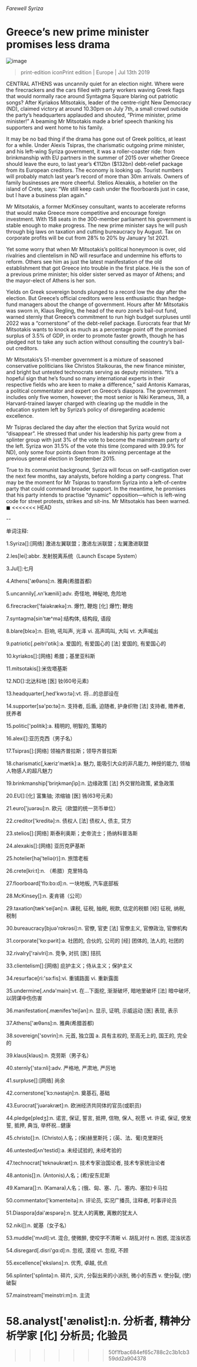 ###### Farewell Syriza
# Greece’s new prime minister promises less drama 
![image](images/20190713_EUP503.jpg) 
> print-edition iconPrint edition | Europe | Jul 13th 2019 
CENTRAL ATHENS was uncannily quiet for an election night. Where were the firecrackers and the cars filled with party workers waving Greek flags that would normally race around Syntagma Square blaring out patriotic songs? After Kyriakos Mitsotakis, leader of the centre-right New Democracy (ND), claimed victory at around 10.30pm on July 7th, a small crowd outside the party’s headquarters applauded and shouted, “Prime minister, prime minister!” A beaming Mr Mitsotakis made a brief speech thanking his supporters and went home to his family. 
It may be no bad thing if the drama has gone out of Greek politics, at least for a while. Under Alexis Tsipras, the charismatic outgoing prime minister, and his left-wing Syriza government, it was a roller-coaster ride: from brinkmanship with EU partners in the summer of 2015 over whether Greece should leave the euro, to last year’s €112bn ($132bn) debt-relief package from its European creditors. The economy is looking up. Tourist numbers will probably match last year’s record of more than 30m arrivals. Owners of family businesses are more cheerful. Stelios Alexakis, a hotelier on the island of Crete, says: “We still keep cash under the floorboards just in case, but I have a business plan again.” 
Mr Mitsotakis, a former McKinsey consultant, wants to accelerate reforms that would make Greece more competitive and encourage foreign investment. With 158 seats in the 300-member parliament his government is stable enough to make progress. The new prime minister says he will push through big laws on taxation and cutting bureaucracy by August. Tax on corporate profits will be cut from 28% to 20% by January 1st 2021. 
Yet some worry that when Mr Mitsotakis’s political honeymoon is over, old rivalries and clientelism in ND will resurface and undermine his efforts to reform. Others see him as just the latest manifestation of the old establishment that got Greece into trouble in the first place. He is the son of a previous prime minister; his older sister served as mayor of Athens; and the mayor-elect of Athens is her son. 
Yields on Greek sovereign bonds plunged to a record low the day after the election. But Greece’s official creditors were less enthusiastic than hedge-fund managers about the change of government. Hours after Mr Mitsotakis was sworn in, Klaus Regling, the head of the euro zone’s bail-out fund, warned sternly that Greece’s commitment to run high budget surpluses until 2022 was a “cornerstone” of the debt-relief package. Eurocrats fear that Mr Mitsotakis wants to knock as much as a percentage point off the promised surplus of 3.5% of GDP, in order to promote faster growth, though he has pledged not to take any such action without consulting the country’s bail-out creditors. 
Mr Mitsotakis’s 51-member government is a mixture of seasoned conservative politicians like Christos Staikouras, the new finance minister, and bright but untested technocrats serving as deputy ministers. “It’s a hopeful sign that he’s found so many international experts in their respective fields who are keen to make a difference,” said Antonis Kamaras, a political commentator and expert on Greece’s diaspora. The government includes only five women, however; the most senior is Niki Kerameus, 38, a Harvard-trained lawyer charged with clearing up the muddle in the education system left by Syriza’s policy of disregarding academic excellence. 
Mr Tsipras declared the day after the election that Syriza would not “disappear”. He stressed that under his leadership his party grew from a splinter group with just 3% of the vote to become the mainstream party of the left. Syriza won 31.5% of the vote this time (compared with 39.9% for ND), only some four points down from its winning percentage at the previous general election in September 2015. 
True to its communist background, Syriza will focus on self-castigation over the next few months, say analysts, before holding a party congress. That may be the moment for Mr Tsipras to transform Syriza into a left-of-centre party that could command broader support. In the meantime, he promises that his party intends to practise “dynamic” opposition—which is left-wing code for street protests, strikes and sit-ins. Mr Mitsotakis has been warned. ◼ 
<<<<<<< HEAD
-- 
 单词注释:
1.Syriza[]:[网络] 激进左翼联盟；激进左派联盟；左翼激进联盟 
2.les[lei]:abbr. 发射脱离系统（Launch Escape System） 
3.Jul[]:七月 
4.Athens['æθәns]:n. 雅典(希腊首都) 
5.uncannily[.ʌn'kænili]:adv. 奇怪地, 神秘地, 危险地 
6.firecracker['faiәkrækә]:n. 爆竹, 鞭炮 [化] 爆竹; 鞭炮 
7.syntagma[sin'tæ^mә]:结构体, 结构段, 语段 
8.blare[blєә]:n. 巨响, 吼叫声, 光泽 vi. 高声鸣叫, 大叫 vt. 大声喊出 
9.patriotic[.peitri'ɒtik]:a. 爱国的, 有爱国心的 [法] 爱国的, 有爱国心的 
10.kyriakos[]:[网络] 希腊；基里亚科斯 
11.mitsotakis[]:米佐塔基斯 
12.ND[]:北达科地 [医] 钕(60号元素) 
13.headquarter[,hed'kwɔ:tә]:vt. 将...的总部设在 
14.supporter[sә'pɒ:tә]:n. 支持者, 后盾, 迫随者, 护身织物 [法] 支持者, 赡养者, 抚养者 
15.politic['pɒlitik]:a. 精明的, 明智的, 策略的 
16.alexi[]:亚历克西（男子名） 
17.Tsipras[]:[网络] 领袖齐普拉斯；领导齐普拉斯 
18.charismatic[,kæriz'mætik]:a. 魅力, 能吸引大众的非凡能力, 神授的能力, 领袖人物感人的超凡魅力 
19.brinkmanship['briŋkmәnʃip]:n. 边缘政策 [法] 外交冒险政策, 紧急政策 
20.EU[]:[化] 富集铀; 浓缩铀 [医] 铕(63号元素) 
21.euro['juәrәu]:n. 欧元（欧盟的统一货币单位） 
22.creditor['kreditә]:n. 债权人 [法] 债权人, 债主, 贷方 
23.stelios[]:[网络] 斯泰利奥斯；史帝流士；扬纳科普洛斯 
24.alexakis[]:[网络] 亚历克萨基斯 
25.hotelier[hәj'teliә(r)]:n. 旅馆老板 
26.crete[kri:t]:n. （希腊）克里特岛 
27.floorboard['flɔ:bɔ:d]:n. 一块地板, 汽车底部板 
28.McKinsey[]:n. 麦肯锡（公司） 
29.taxation[tæk'seiʃәn]:n. 课税, 征税, 抽税, 税款, 估定的税额 [经] 征税, 纳税, 税制 
30.bureaucracy[bjuә'rɒkrәsi]:n. 官僚, 官吏 [法] 官僚主义, 官僚政治, 官僚机构 
31.corporate['kɒ:pәrit]:a. 社团的, 合伙的, 公司的 [经] 团体的, 法人的, 社团的 
32.rivalry['raivlri]:n. 竞争, 对抗 [医] 拮抗 
33.clientelism[]:[网络] 庇护主义；侍从主义；保护主义 
34.resurface[ri:'sә:fis]:vi. 重铺路面 vi. 重新露面 
35.undermine[.ʌndә'main]:vt. 在...下面挖, 渐渐破坏, 暗地里破坏 [法] 暗中破坏, 以阴谋中伤伤害 
36.manifestation[.mænifes'teiʃәn]:n. 显示, 证明, 示威运动 [医] 表现, 表示 
37.Athens['æθәns]:n. 雅典(希腊首都) 
38.sovereign['sɒvrin]:n. 元首, 独立国 a. 具有主权的, 至高无上的, 国王的, 完全的 
39.klaus[klaus]:n. 克劳斯（男子名） 
40.sternly['stә:nli]:adv. 严格地, 严肃地, 严厉地 
41.surpluse[]:[网络] 尚余 
42.cornerstone['kɔ:nәstәjn]:n. 奠基石, 基础 
43.Eurocrat['juәrәkræt]:n. 欧洲经济共同体的官员(或职员) 
44.pledge[pledʒ]:n. 诺言, 保证, 誓言, 抵押, 信物, 保人, 祝愿 vt. 许诺, 保证, 使发誓, 抵押, 典当, 举杯祝...健康 
45.christo[]:n. (Christo)人名；(保)赫里斯托；(英、法、葡)克里斯托 
46.untested[ʌn'testid]:a. 未经试验的, 未经考验的 
47.technocrat['teknәukræt]:n. 技术专家治国论者, 技术专家统治论者 
48.antonis[]:n. (Antonis)人名；(希)安东尼斯 
49.Kamara[]:n. (Kamara)人名；(俄、匈、塞、几、塞内、塞拉)卡马拉 
50.commentator['kɔmenteitә]:n. 评论员, 实况广播员, 注释者, 时事评论员 
51.Diaspora[dai'æspәrә]:n. 犹太人的离散, 离散的犹太人 
52.niki[]:n. 妮基（女子名） 
53.muddle['mʌdl]:vt. 混合, 使微醉, 使咬字不清晰 vi. 胡乱对付 n. 困惑, 混浊状态 
54.disregard[.disri'gɑ:d]:n. 忽视, 漠视 vt. 忽视, 不顾 
55.excellence['ekslәns]:n. 优秀, 卓越, 优点 
56.splinter['splintә]:n. 碎片, 尖片, 分裂出来的小派别, 微小的东西 v. 使分裂, (使)破裂 
57.mainstream['meinstri:m]:n. 主流 
58.analyst['ænәlist]:n. 分析者, 精神分析学家 [化] 分析员; 化验员 
=======
>>>>>>> 50f1fbac684ef65c788c2c3b1cb359dd2a904378
